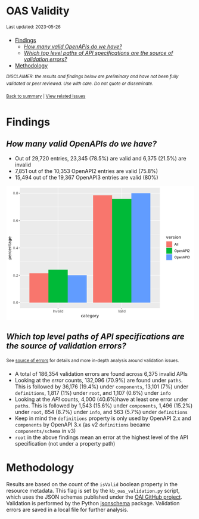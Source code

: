 OAS Validity
================
<sup>Last updated: 2023-05-26</sup>

- <a href="#findings" id="toc-findings">Findings</a>
  - <a href="#how-many-valid-openapis-do-we-have"
    id="toc-how-many-valid-openapis-do-we-have"><em>How many valid OpenAPIs
    do we have?</em></a>
  - <a
    href="#which-top-level-paths-of-api-specifications-are-the-source-of-validation-errors"
    id="toc-which-top-level-paths-of-api-specifications-are-the-source-of-validation-errors"><em>Which
    top level paths of API specifications are the source of validation
    errors?</em></a>
- <a href="#methodology" id="toc-methodology">Methodology</a>

<sup>*DISCLAIMER: the results and findings below are preliminary and
have not been fully validated or peer reviewed. Use with care. Do not
quote or disseminate.*</sup>

<sup>[Back to summary](oas_summary.md) \| [View related
issues](https://github.com/postman-open-technologies/knowledge-base/labels/oas%3Avalidity)</sup>

# Findings

## *How many valid OpenAPIs do we have?*

- Out of 29,720 entries, 23,345 (78.5%) are valid and 6,375 (21.5%) are
  invalid
- 7,851 out of the 10,353 OpenAPI2 entries are valid (75.8%)
- 15,494 out of the 19,367 OpenAPI3 entries are valid (80%)

![](oas_validity_files/figure-gfm/oas_validity_charts-1.png)<!-- -->

## *Which top level paths of API specifications are the source of validation errors?*

<sup>See [source of errors](oas_validity_errors.md) for details and more
in-depth analysis around validation issues.<sup>

- A total of 186,354 validation errors are found across 6,375 invalid
  APIs
- Looking at the *error* counts, 132,096 (70.9%) are found under
  `paths`. This is followed by 36,176 (19.4%) under `components`, 13,101
  (7%) under `definitions`, 1,817 (1%) under `root`, and 1,107 (0.6%)
  under `info`
- Looking at the *API* counts, 4,000 (40.6%)have at least one error
  under `paths`. This is followed by 1,543 (15.6%) under `components`,
  1,496 (15.2%) under `root`, 854 (8.7%) under `info`, and 563 (5.7%)
  under `definitions`
- Keep in mind the `definitions` property is only used by OpenAPI 2.x
  and `components` by OpenAPI 3.x (as v2 `definitions` became
  `components/schema` in v3)
- `root` in the above findings mean an error at the highest level of the
  API specification (not under a property path)

# Methodology

Results are based on the count of the `isValid` boolean property in the
resource metadata. This flag is set by the `kb_oas_validation.py`
script, which uses the JSON schemas published under the [OAI GitHub
project](https://github.com/OAI/OpenAPI-Specification/tree/main/schemas).
Validation is performed by the Python
[jsonschema](https://github.com/python-jsonschema/jsonschema) package.
Validation errors are saved in a local file for further analysis.
